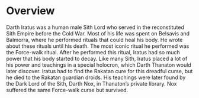 # Overview

Darth Iratus was a human male Sith Lord who served in the reconstituted Sith Empire before the Cold War.
Most of his life was spent on Belsavis and Balmorra, where he performed rituals that could heal his body.
He wrote about these rituals until his death.
The most iconic ritual he performed was the Force-walk ritual.
After he performed this ritual, Iratus had so much power that his body started to decay.
Like many Sith, Iratus placed a lot of his power and teachings in a special holocron, which Darth Thanaton would later discover.
Iratus had to find the Rakatan cure for this dreadful curse, but he died to the Rakatan guardian droids.
His teachings were later found by the Dark Lord of the Sith, Darth Nox, in Thanaton’s private library.
Nox suffered the same Force-walk curse but survived.
